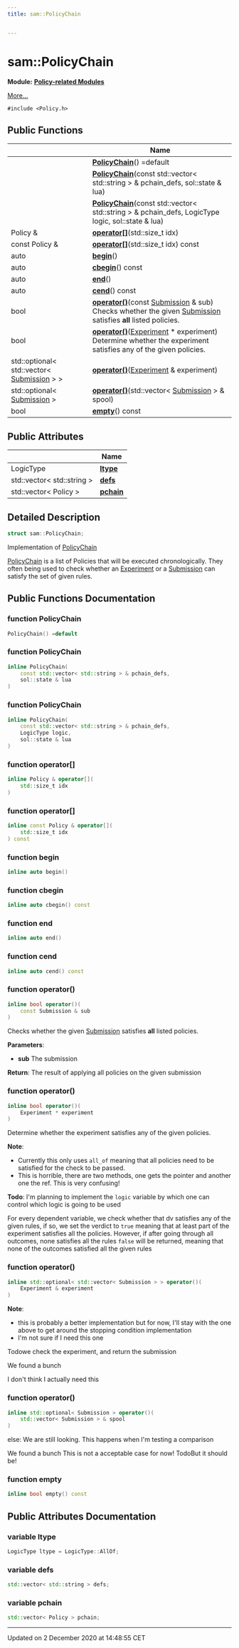 ```yaml
---
title: sam::PolicyChain


---
```


# sam::PolicyChain


**Module:** **[Policy-related Modules](/doxygen/Modules/group___policies/)**

 [More...](#detailed-description)


`#include <Policy.h>`













## Public Functions

|                | Name           |
| -------------- | -------------- |
|  | **[PolicyChain](/doxygen/Classes/structsam_1_1_policy_chain/#function-policychain)**() =default  |
|  | **[PolicyChain](/doxygen/Classes/structsam_1_1_policy_chain/#function-policychain)**(const std::vector< std::string > & pchain_defs, sol::state & lua)  |
|  | **[PolicyChain](/doxygen/Classes/structsam_1_1_policy_chain/#function-policychain)**(const std::vector< std::string > & pchain_defs, LogicType logic, sol::state & lua)  |
| Policy & | **[operator[]](/doxygen/Classes/structsam_1_1_policy_chain/#function-operator[])**(std::size_t idx)  |
| const Policy & | **[operator[]](/doxygen/Classes/structsam_1_1_policy_chain/#function-operator[])**(std::size_t idx) const  |
| auto | **[begin](/doxygen/Classes/structsam_1_1_policy_chain/#function-begin)**()  |
| auto | **[cbegin](/doxygen/Classes/structsam_1_1_policy_chain/#function-cbegin)**() const  |
| auto | **[end](/doxygen/Classes/structsam_1_1_policy_chain/#function-end)**()  |
| auto | **[cend](/doxygen/Classes/structsam_1_1_policy_chain/#function-cend)**() const  |
| bool | **[operator()](/doxygen/Classes/structsam_1_1_policy_chain/#function-operator())**(const [Submission](/doxygen/Classes/classsam_1_1_submission/) & sub) <br>Checks whether the given [Submission]() satisfies **all** listed policies.  |
| bool | **[operator()](/doxygen/Classes/structsam_1_1_policy_chain/#function-operator())**([Experiment](/doxygen/Classes/classsam_1_1_experiment/) * experiment) <br>Determine whether the experiment satisfies any of the given policies.  |
| std::optional< std::vector< [Submission](/doxygen/Classes/classsam_1_1_submission/) > > | **[operator()](/doxygen/Classes/structsam_1_1_policy_chain/#function-operator())**([Experiment](/doxygen/Classes/classsam_1_1_experiment/) & experiment)  |
| std::optional< [Submission](/doxygen/Classes/classsam_1_1_submission/) > | **[operator()](/doxygen/Classes/structsam_1_1_policy_chain/#function-operator())**(std::vector< [Submission](/doxygen/Classes/classsam_1_1_submission/) > & spool)  |
| bool | **[empty](/doxygen/Classes/structsam_1_1_policy_chain/#function-empty)**() const  |


## Public Attributes

|                | Name           |
| -------------- | -------------- |
| LogicType | **[ltype](/doxygen/Classes/structsam_1_1_policy_chain/#variable-ltype)**  |
| std::vector< std::string > | **[defs](/doxygen/Classes/structsam_1_1_policy_chain/#variable-defs)**  |
| std::vector< Policy > | **[pchain](/doxygen/Classes/structsam_1_1_policy_chain/#variable-pchain)**  |






## Detailed Description

```cpp
struct sam::PolicyChain;
```



























Implementation of [PolicyChain](/doxygen/Classes/structsam_1_1_policy_chain/)

[PolicyChain](/doxygen/Classes/structsam_1_1_policy_chain/) is a list of Policies that will be executed chronologically. They often being used to check whether an [Experiment](/doxygen/Classes/classsam_1_1_experiment/) or a [Submission](/doxygen/Classes/classsam_1_1_submission/) can satisfy the set of given rules. 









## Public Functions Documentation

### function PolicyChain

```cpp
PolicyChain() =default
```





























### function PolicyChain

```cpp
inline PolicyChain(
    const std::vector< std::string > & pchain_defs,
    sol::state & lua
)
```





























### function PolicyChain

```cpp
inline PolicyChain(
    const std::vector< std::string > & pchain_defs,
    LogicType logic,
    sol::state & lua
)
```





























### function operator[]

```cpp
inline Policy & operator[](
    std::size_t idx
)
```





























### function operator[]

```cpp
inline const Policy & operator[](
    std::size_t idx
) const
```





























### function begin

```cpp
inline auto begin()
```





























### function cbegin

```cpp
inline auto cbegin() const
```





























### function end

```cpp
inline auto end()
```





























### function cend

```cpp
inline auto cend() const
```





























### function operator()

```cpp
inline bool operator()(
    const Submission & sub
)
```

Checks whether the given [Submission]() satisfies **all** listed policies. 

**Parameters**: 

  * **sub** The submission







**Return**: The result of applying all policies on the given submission 





















### function operator()

```cpp
inline bool operator()(
    Experiment * experiment
)
```

Determine whether the experiment satisfies any of the given policies. 












**Note**: 

  * Currently this only uses `all_of` meaning that all policies need to be satisfied for the check to be passed.
  * This is horrible, there are two methods, one gets the pointer and another one the ref. This is very confusing! 




**Todo**: I'm planning to implement the `logic` variable by which one can control which logic is going to be used











For every dependent variable, we check whether that dv satisfies any of the given rules, if so, we set the verdict to `true` meaning that at least part of the experiment satisfies all the policies. However, if after going through all outcomes, none satisfies all the rules `false` will be returned, meaning that none of the outcomes satisfied all the given rules


### function operator()

```cpp
inline std::optional< std::vector< Submission > > operator()(
    Experiment & experiment
)
```













**Note**: 

  * this is probably a better implementation but for now, I'll stay with the one above to get around the stopping condition implementation 
  * I'm not sure if I need this one 
















Todowe check the experiment, and return the submission 

We found a bunch

I don't think I actually need this

### function operator()

```cpp
inline std::optional< Submission > operator()(
    std::vector< Submission > & spool
)
```




























else: We are still looking. This happens when I'm testing a comparison

We found a bunch This is not a acceptable case for now! TodoBut it should be! 

### function empty

```cpp
inline bool empty() const
```































## Public Attributes Documentation

### variable ltype

```cpp
LogicType ltype = LogicType::AllOf;
```





























### variable defs

```cpp
std::vector< std::string > defs;
```





























### variable pchain

```cpp
std::vector< Policy > pchain;
```

































-------------------------------

Updated on  2 December 2020 at 14:48:55 CET